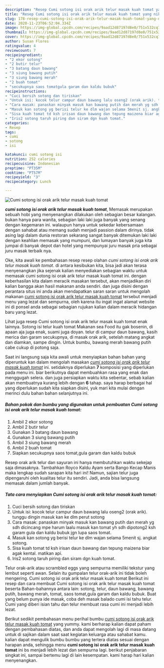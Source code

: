 ```yaml
---
description: "Resep Cumi sotong isi orak arik telur masak kuah tomat yang nikmat"
title: "Resep Cumi sotong isi orak arik telur masak kuah tomat yang nikmat"
slug: 178-resep-cumi-sotong-isi-orak-arik-telur-masak-kuah-tomat-yang-nikmat
date: 2020-11-23T06:52:04.334Z
image: https://img-global.cpcdn.com/recipes/9aad12d87197d8e0/751x532cq70/cumi-sotong-isi-orak-arik-telur-masak-kuah-tomat-foto-resep-utama.jpg
thumbnail: https://img-global.cpcdn.com/recipes/9aad12d87197d8e0/751x532cq70/cumi-sotong-isi-orak-arik-telur-masak-kuah-tomat-foto-resep-utama.jpg
cover: https://img-global.cpcdn.com/recipes/9aad12d87197d8e0/751x532cq70/cumi-sotong-isi-orak-arik-telur-masak-kuah-tomat-foto-resep-utama.jpg
author: Susan Flores
ratingvalue: 4
reviewcount: 7
recipeingredient:
- "2 ekor sotong"
- "2 butir telur"
- "3 batang daun bawang"
- "3 siung bawang putih"
- "3 siung bawang merah"
- "2 buah tomat"
- "secukupnya saos tomatgula garam dan kaldu bubuk"
recipeinstructions:
- "Cuci bersih sotong dan tiriskan"
- "Untuk isi: kocok telur campur daun bawang lalu oseng2 (orak arik). tunggu dingin masuk kan ke dlm perut sotong"
- "Cara masak: panaskan minyak masuk kan bawang putih dan merah yg sdh dicincang mpe harum laalu masuk kan tomat yh sdh dipotong2 ksh garam gula dan kaldu bubuk jgn lupa saos tomat."
- "Masuk kan sotong yg berisi telur ke dlm wajan selama 5menit sj. angkat sotong."
- "Sisa kuah tomat td ksh irisan daun bawang dan tepung maizena biar agak kental. matikan api."
- "Iris2 sotong taruh piring dan siram dgn kuah tomat."
categories:
- Resep
tags:
- cumi
- sotong
- isi

katakunci: cumi sotong isi 
nutrition: 252 calories
recipecuisine: Indonesian
preptime: "PT35M"
cooktime: "PT57M"
recipeyield: "3"
recipecategory: Lunch

---
```



![Cumi sotong isi orak arik telur masak kuah tomat](https://img-global.cpcdn.com/recipes/9aad12d87197d8e0/751x532cq70/cumi-sotong-isi-orak-arik-telur-masak-kuah-tomat-foto-resep-utama.jpg)

<b><i>cumi sotong isi orak arik telur masak kuah tomat</i></b>, Memasak merupakan sebuah hobi yang menyenangkan dilakukan oleh sebagian besar kalangan. bukan hanya para wanita, sebagian laki laki juga banyak yang senang dengan kegemaran ini. walaupun hanya untuk sekedar kebersamaan dengan sahabat atau memang sudah menjadi passion dalam dirinya. tidak asing lagi dalam dunia restoran sekarang sangat banyak ditemukan laki laki dengan keahlian memasak yang mumpuni, dan lumayan banyak juga kita jumpai di banyak depot dan hotel yang mempunyai juru masak pria sebagai juru masak terbaik nya.

Oke, kita awali ke pembahasan resep resep olahan <i>cumi sotong isi orak arik telur masak kuah tomat</i>. di antara kesibukan kita, bisa jadi akan terasa menyenangkan jika sejenak kalian menyediakan sebagian waktu untuk memasak cumi sotong isi orak arik telur masak kuah tomat ini. dengan keberhasilan kita dalam meracik masakan tersebut, akan menjadikan diri kalian bangga akan hasil makanan anda sendiri. dan juga disini dengan perantara situs ini anda akan mendapatkan saran saran untuk mengolah makanan <u>cumi sotong isi orak arik telur masak kuah tomat</u> tersebut menjadi menu yang lezat dan sempurna, oleh karena itu ingat ingat alamat website ini di ponsel anda sebagai sebagian rujukan kalian dalam meracik hidangan baru yang lezat.

Lihat juga resep Cumi sotong isi orak arik telur masak kuah tomat enak lainnya. Sotong isi telur kuah tomat Makanan sea Food itu gak bosenin, di apaan aja juga enak, suami juga doyan. telur di campur daun bawang, kasih merica dan garam secukupnya, di masak orak arik, setelah matang angkat dan diamkan, sampe dingin. Untuk bumbu, bawang merah bawang putih cabe cukup di potong saja.


Saat ini langsung saja kita awali untuk menyiapkan bahan bahan yang diperuntuk kan dalam mengolah masakan <u><i>cumi sotong isi orak arik telur masak kuah tomat</i></u> ini. setidaknya diperlukan <b>7</b> komposisi yang diperlukan pada menu ini. biar berikutnya dapat membuahkan rasa yang enak dan menggugah selera. dan juga persiapkan waktu kita sebentar, sebab kalian akan membuatnya kurang lebih dengan <b>6</b> tahap. saya harap berbagai hal yang diperlukan sudah kita siapkan disini, yuk mari kita mulai dengan merinci dulu bahan bahan selanjutnya ini.

<!--inarticleads1-->

##### Bahan pokok dan bumbu yang digunakan untuk pembuatan Cumi sotong isi orak arik telur masak kuah tomat:

1. Ambil 2 ekor sotong
1. Ambil 2 butir telur
1. Gunakan 3 batang daun bawang
1. Gunakan 3 siung bawang putih
1. Ambil 3 siung bawang merah
1. Ambil 2 buah tomat
1. Siapkan secukupnya saos tomat,gula garam dan kaldu bubuk


Resep orak arik telur dan sayuran ini hanya membutuhkan waktu sekejap saja dimasaknya. Tambahkan Royco Kaldu Ayam serta Bango Kecap Manis maka lengkap sudah sarapan kita hari ini! Namun, sajian telur juga dipengaruhi oleh kualitas telur itu sendiri. Jadi, anda bisa langsung memasak dalam jumlah banyak. 

<!--inarticleads2-->

##### Tata cara menyiapkan Cumi sotong isi orak arik telur masak kuah tomat:

1. Cuci bersih sotong dan tiriskan
1. Untuk isi: kocok telur campur daun bawang lalu oseng2 (orak arik). tunggu dingin masuk kan ke dlm perut sotong
1. Cara masak: panaskan minyak masuk kan bawang putih dan merah yg sdh dicincang mpe harum laalu masuk kan tomat yh sdh dipotong2 ksh garam gula dan kaldu bubuk jgn lupa saos tomat.
1. Masuk kan sotong yg berisi telur ke dlm wajan selama 5menit sj. angkat sotong.
1. Sisa kuah tomat td ksh irisan daun bawang dan tepung maizena biar agak kental. matikan api.
1. Iris2 sotong taruh piring dan siram dgn kuah tomat.


Telur orak-arik atau scrambled eggs yang sempurna memiliki tekstur yang lembut seperti awan. Selain itu gumpalan telur orak-arik ini tidak boleh mengering. Cumi sotong isi orak arik telur masak kuah tomat Berikut ini resep dan cara membuat Cumi sotong isi orak arik telur masak kuah tomat beserta Bahan-bahannya antara lain: sotong, telur, daun bawang, bawang putih, bawang merah, tomat, saos tomat,gula garam dan kaldu bubuk. Buat yang belum punya ide masak, coba deh masak balado cumi isi tahu telur. Cumi yang diberi isian tahu dan telur membuat rasa cumi ini menjadi lebih lezat. 

Berikut sedikit pembahasan menu perihal bumbu <u>cumi sotong isi orak arik telur masak kuah tomat</u> yang yummy. kami berharap kalian dapat paham dengan pembahasan diatas, dan anda dapat mengolah lagi di masa datang untuk di sajikan dalam saat saat kegiatan keluarga atau sahabat kamu. kalian dapat mengulik bumbu bumbu yang tertera diatas sesuai dengan harapan anda, sehingga menu <b>cumi sotong isi orak arik telur masak kuah tomat</b> ini bs menjadi lebih lezat dan sempurna lagi. berikut penjabaran singkat ini, sampai bertemu lagi di lain kesempatan. kami harap hari kalian menyenangkan.
